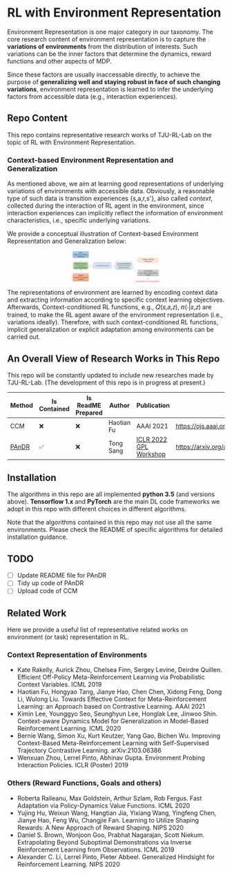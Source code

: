 # RL with Environment Representation

Environment Representation is one major category in our taxonomy. 
The core research content of environment representation is to capture the **variations of environments** from the distribution of interests. Such variations can be the inner factors that determine the dynamics, reward functions and other aspects of MDP.

Since these factors are usually inaccessable directly, to achieve the purpose of **generalizing well and staying robust in face of such changing variations**, environment representation is learned to infer the underlying factors from accessible data (e.g., interaction experiences).

## Repo Content

This repo contains representative research works of TJU-RL-Lab on the topic of RL with Environment Representation.

### Context-based Environment Representation and Generalization

As mentioned above, we aim at learning good representations of underlying variations of environments with accessible data.
Obviously, a reasonable type of such data is transition experiences {s,a,r,s'}, also called _context_, collected during the interaction of RL agent in the environment,
since interaction experiences can implicitly reflect the information of environment characteristics, i.e., specific underlying variations. 

We provide a conceptual illustration of Context-based Environment Representation and Generalization below:

<div align=center><img align="center" src="./../assets/er_readme_figs/ER_framework.png" alt="environment_representation_framework" style="zoom:20%;" /></div>

The representations of environment are learned by encoding context data and extracting information according to specific context learning objectives.
Afterwards, Context-conditioned RL functions, e.g., 𝑄(𝑠,𝑎,𝑧), 𝜋(⋅|𝑠,𝑧) are trained, to make the RL agent aware of the environment representation (i.e., variations ideally).
Therefore, with such context-conditioned RL functions, implicit generalization or explicit adaptation among environments can be carried out.





## An Overall View of Research Works in This Repo  

This repo will be constantly updated to include new researches made by TJU-RL-Lab. 
(The development of this repo is in progress at present.)

| Method | Is Contained | Is ReadME Prepared | Author | Publication | Link |
| ------ | --- | --- | ------ | ------ | ------ |
| CCM | ❌ | ❌ |Haotian Fu | AAAI 2021 | https://ojs.aaai.org/index.php/AAAI/article/view/16914 |
| [PAnDR](./PAnDR) |✅ | ❌ |Tong Sang| [ICLR 2022 GPL Workshop](https://ai-workshops.github.io/generalizable-policy-learning-in-the-physical-world/) | https://arxiv.org/abs/2204.02877 |


## Installation

The algorithms in this repo are all implemented **python 3.5** (and versions above). **Tensorflow 1.x** and **PyTorch** are the main DL code frameworks we adopt in this repo with different choices in different algorithms.

Note that the algorithms contained in this repo may not use all the same environments. Please check the README of specific algorithms for detailed installation guidance.

## TODO
- [ ] Update README file for PAnDR
- [ ] Tidy up code of PAnDR
- [ ] Upload code of CCM

## Related Work

Here we provide a useful list of representative related works on environment (or task) representation in RL.

### Context Representation of Environments
- Kate Rakelly, Aurick Zhou, Chelsea Finn, Sergey Levine, Deirdre Quillen. Efficient Off-Policy Meta-Reinforcement Learning via Probabilistic Context Variables. ICML 2019 
- Haotian Fu, Hongyao Tang, Jianye Hao, Chen Chen, Xidong Feng, Dong Li, Wulong Liu. Towards Effective Context for Meta-Reinforcement Learning: an Approach based on Contrastive Learning. AAAI 2021
- Kimin Lee, Younggyo Seo, Seunghyun Lee, Honglak Lee, Jinwoo Shin. Context-aware Dynamics Model for Generalization in Model-Based Reinforcement Learning. ICML 2020
- Bernie Wang, Simon Xu, Kurt Keutzer, Yang Gao, Bichen Wu. Improving Context-Based Meta-Reinforcement Learning with Self-Supervised Trajectory Contrastive Learning. arXiv:2103.06386
- Wenxuan Zhou, Lerrel Pinto, Abhinav Gupta. Environment Probing Interaction Policies. ICLR (Poster) 2019

### Others (Reward Functions, Goals and others)
- Roberta Raileanu, Max Goldstein, Arthur Szlam, Rob Fergus. Fast Adaptation via Policy-Dynamics Value Functions. ICML 2020
- Yujing Hu, Weixun Wang, Hangtian Jia, Yixiang Wang, Yingfeng Chen, Jianye Hao, Feng Wu, Changjie Fan. Learning to Utilize Shaping Rewards: A New Approach of Reward Shaping. NIPS 2020
- Daniel S. Brown, Wonjoon Goo, Prabhat Nagarajan, Scott Niekum. Extrapolating Beyond Suboptimal Demonstrations via Inverse Reinforcement Learning from Observations. ICML 2019
- Alexander C. Li, Lerrel Pinto, Pieter Abbeel. Generalized Hindsight for Reinforcement Learning.  NIPS 2020




